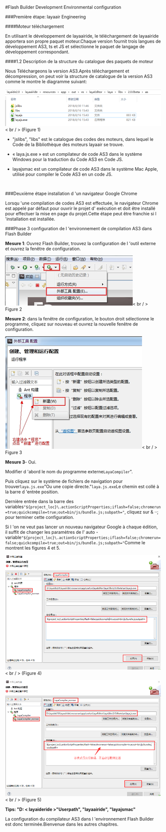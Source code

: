 #Flash Builder Development Environmental configuration

###Première étape: layaair Engineering

####Moteur téléchargement

En utilisant le développement de layaairide, le téléchargement de layaairide apportera son propre paquet moteur.Chaque version fournit trois langues de développement AS3, ts et JS et sélectionne le paquet de langage de développement correspondant.

####1.2 Description de la structure du catalogue des paquets de moteur

Nous Téléchargeons la version AS3.Après téléchargement et décompression, on peut voir la structure de catalogue de la version AS3 comme le montre le diagramme suivant:

![图1](img/1.png)< br / > (Figure 1)

- "jslibs", "libs" est le catalogue des codes des moteurs, dans lequel le Code de la Bibliothèque des moteurs layaair se trouve.

- « laya.js.exe » est un compilateur de code AS3 dans le système Windows pour la traduction du Code AS3 en Code JS.

- layajsmac est un compilateur de code AS3 dans le système Mac Apple, utilisé pour compiler le Code AS3 en un code JS.

​


###Deuxième étape installation d 'un navigateur Google Chrome

Lorsqu 'une compilation de codes AS3 est effectuée, le navigateur Chrome est appelé par défaut pour ouvrir le projet d' exécution et doit être installé pour effectuer la mise en page du projet.Cette étape peut être franchie si l 'installation est installée.



###Phase 3 configuration de l 'environnement de compilation AS3 dans Flash Builder

​**Mesure 1**: Ouvrez Flash Builder, trouvez la configuration de l 'outil externe et ouvrez la fenêtre de configuration.

​![2.jpg](img/2.jpg)< br / >
Figure 2


​**Mesure 2**: dans la fenêtre de configuration, le bouton droit sélectionne le programme, cliquez sur nouveau et ouvrez la nouvelle fenêtre de configuration.

​![3.jpg](img/3.jpg)< br / >
Figure 3



**Mesure 3**- Oui.

Modifier d 'abord le nom du programme externe`LayaCompiler`".

Puis cliquez sur le système de fichiers de navigation pour trouver`laya.js.exe`"Ou une copie directe."`laya.js.exe`Le chemin est collé à la barre d 'entrée position.

Dernière entrée dans la barre des variables`"${project_loc}\.actionScriptProperties;iflash=false;chromerun=true;quickcompile=true;out=bin/js/bundle.js;subpath="`, cliquez sur & ‧‧; pour terminer cette configuration.

Si l 'on ne veut pas lancer un nouveau navigateur Google à chaque édition, il suffit de changer les paramètres de l' auto - variable`"${project_loc}\.actionScriptProperties;iflash=false;chromerun=false;quickcompile=true;out=bin/js/bundle.js;subpath="`Comme le montrent les figures 4 et 5.

![4](img/4.png)< br / > (Figure 4)

![图5](img/5.png)< br / > (Figure 5)


 



**Tips: "D: < layaideride >"Userpath", "layaairide", "layajsmac"**



La configuration du compilateur AS3 dans l 'environnement Flash Builder est donc terminée.Bienvenue dans les autres chapitres.